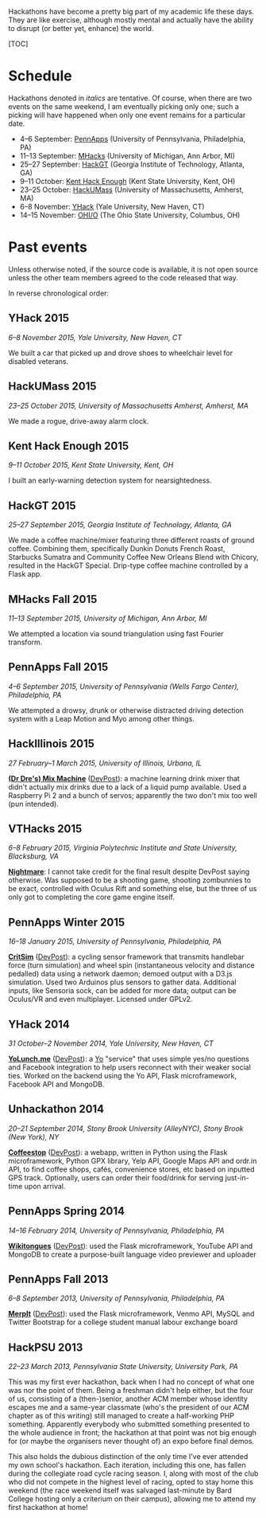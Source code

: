 Hackathons have become a pretty big part of my academic life these days. They are like exercise, although mostly mental and actually have the ability to disrupt (or better yet, enhance) the world.

[TOC]

# Schedule

Hackathons denoted in _italics_ are tentative. Of course, when there are two events on the same weekend, I am eventually picking only one; such a picking will have happened when only one event remains for a particular date.

* 4&ndash;6&nbsp;September: [PennApps](http://2015f.pennapps.com) (University of Pennsylvania, Philadelphia, PA)
* 11&ndash;13&nbsp;September: [MHacks](http://mhacks.org) (University of Michigan, Ann Arbor, MI)
* 25&ndash;27&nbsp;September: [HackGT](http://www.hackgt.com/) (Georgia Institute of Technology, Atlanta, GA)
* 9&ndash;11&nbsp;October: [Kent Hack Enough](https://khe.io/) (Kent State University, Kent, OH)
* 23&ndash;25&nbsp;October: [HackUMass](http://hackumass.com) (University of Massachusetts, Amherst, MA)
* 6&ndash;8&nbsp;November: [YHack](http://www.yhack.org) (Yale University, New Haven, CT)
* 14&ndash;15&nbsp;November: [OHI/O](http://hack.osu.edu/) (The Ohio State University, Columbus, OH)

# Past events

Unless otherwise noted, if the source code is available, it is not open source unless the other team members agreed to the code released that way.

In reverse chronological order:

## YHack&nbsp;2015
_6&ndash;8&nbsp;November 2015, Yale University, New Haven, CT_

We built a car that picked up and drove shoes to wheelchair level for disabled veterans.

## HackUMass&nbsp;2015
_23&ndash;25&nbsp;October 2015, University of Massachusetts Amherst, Amherst, MA_

We made a rogue, drive-away alarm clock.

## Kent Hack Enough&nbsp;2015
_9&ndash;11&nbsp;October 2015, Kent State University, Kent, OH_

I built an early-warning detection system for nearsightedness.

## HackGT&nbsp;2015
_25&ndash;27&nbsp;September 2015, Georgia Institute of Technology, Atlanta, GA_

We made a coffee machine/mixer featuring three different roasts of ground coffee. Combining them, specifically Dunkin Donuts French Roast, Starbucks Sumatra and Community Coffee New Orleans Blend with Chicory, resulted in the HackGT Special. Drip-type coffee machine controlled by a Flask app.

## MHacks Fall&nbsp;2015
_11&ndash;13&nbsp;September 2015, University of Michigan, Ann Arbor, MI_

We attempted a location via sound triangulation using fast Fourier transform.

## PennApps Fall&nbsp;2015
_4&ndash;6&nbsp;September 2015, University of Pennsylvania (Wells Fargo Center), Philadelphia, PA_

We attempted a drowsy, drunk or otherwise distracted driving detection system with a Leap Motion and Myo among other things.

## HackIllinois&nbsp;2015
_27&nbsp;February&ndash;1&nbsp;March 2015, University of Illinois, Urbana, IL_

**[(Dr Dre's) Mix Machine](https://git.vishwin.info/mixmachinebydre.git/)** ([DevPost](http://devpost.com/software/mix-machine)): a machine learning drink mixer that didn't actually mix drinks due to a lack of a liquid pump available. Used a Raspberry Pi&nbsp;2 and a bunch of servos; apparently the two don't mix too well (pun intended).

## VTHacks&nbsp;2015
_6&ndash;8&nbsp;February 2015, Virginia Polytechnic Institute and State University, Blacksburg, VA_

**[Nightmare](http://devpost.com/software/nightmare-wu3ob)**: I cannot take credit for the final result despite DevPost saying otherwise. Was supposed to be a shooting game, shooting zombunnies to be exact, controlled with Oculus Rift and something else, but the three of us only got to completing the core game engine itself.

## PennApps Winter&nbsp;2015
_16&ndash;18&nbsp;January 2015, University of Pennsylvania, Philadelphia, PA_

**[CritSim](https://github.com/Knyte/CritSim)** ([DevPost](http://devpost.com/software/critsim)): a cycling sensor framework that transmits handlebar force (turn simulation) and wheel spin (instantaneous velocity and distance pedalled) data using a network daemon; demoed output with a D3.js simulation. Used two Arduinos plus sensors to gather data. Additional inputs, like Sensoria sock, can be added for more data; output can be Oculus/VR and even multiplayer. Licensed under GPLv2.

## YHack&nbsp;2014
_31&nbsp;October&ndash;2&nbsp;November 2014, Yale University, New Haven, CT_

**[YoLunch.me](https://git.vishwin.info/YoLunch.git/)** ([DevPost](http://devpost.com/software/yolunch-me)): a [Yo](http://justyo.co) "service" that uses simple yes/no questions and Facebook integration to help users reconnect with their weaker social ties. Worked on the backend using the Yo API, Flask microframework, Facebook API and MongoDB.

## Unhackathon&nbsp;2014
_20&ndash;21&nbsp;September 2014, Stony Brook University (AlleyNYC), Stony Brook (New York), NY_

**[Coffeestop](https://git.vishwin.info/coffeestop.git/)** ([DevPost](http://devpost.com/software/coffeestop)): a webapp, written in Python using the Flask microframework, Python GPX library, Yelp API, Google Maps API and ordr.in API, to find coffee shops, cafés, convenience stores, etc based on inputted GPS track. Optionally, users can order their food/drink for serving just-in-time upon arrival.

## PennApps Spring&nbsp;2014
_14&ndash;16&nbsp;February 2014, University of Pennsylvania, Philadelphia, PA_

**[Wikitongues](https://git.vishwin.info/flask-wikitongues.git/)** ([DevPost](http://devpost.com/software/wikitongues)): used the Flask microframework, YouTube API and MongoDB to create a purpose-built language video previewer and uploader

## PennApps Fall&nbsp;2013
_6&ndash;8&nbsp;September 2013, University of Pennsylvania, Philadelphia, PA_

**[MerpIt](https://git.vishwin.info/merpIt.git/)** ([DevPost](http://devpost.com/software/merpit)): used the Flask microframework, Venmo API, MySQL and Twitter Bootstrap for a college student manual labour exchange board

## HackPSU&nbsp;2013
_22&ndash;23&nbsp;March 2013, Pennsylvania State University, University Park, PA_

This was my first ever hackathon, back when I had no concept of what one was nor the point of them. Being a freshman didn't help either, but the four of us, consisting of a (then-)senior, another ACM member whose identity escapes me and a same-year classmate (who's the president of our ACM chapter as of this writing) still managed to create a half-working PHP something. Apparently everybody who submitted something presented to the whole audience in front; the hackathon at that point was not big enough for (or maybe the organisers never thought of) an expo before final demos.

This also holds the dubious distinction of the only time I've ever attended my own school's hackathon. Each iteration, including this one, has fallen during the collegiate road cycle racing season. I, along with most of the club who did not compete in the highest level of racing, opted to stay home this weekend (the race weekend itself was salvaged last-minute by Bard College hosting only a criterium on their campus), allowing me to attend my first hackathon at home!
